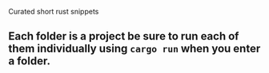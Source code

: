 Curated short rust snippets


## Each folder is a project be sure to run each of them individually using `cargo run` when you enter a folder.